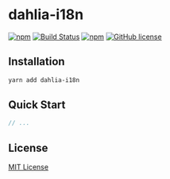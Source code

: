 # dahlia-i18n

[![npm](https://img.shields.io/npm/v/dahlia.svg)](https://www.npmjs.com/package/dahlia-i18n) [![Build Status](https://travis-ci.org/forsigner/dahlia.svg?branch=master)](https://travis-ci.org/forsigner/dahlia) [](https://coveralls.io/github/forsigner/dahlia?branch=master)
[![npm](https://img.shields.io/badge/TypeScript-%E2%9C%93-007ACC.svg)](https://www.typescriptlang.org/) [![GitHub license](https://img.shields.io/github/license/forsigner/dahlia.svg)](https://github.com/forsigner/dahlia/blob/master/LICENSE)

## Installation

```sh
yarn add dahlia-i18n
```

## Quick Start

```js
// ...
```

## License

[MIT License](https://github.com/forsigner/dahlia/blob/master/LICENSE)
